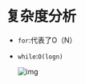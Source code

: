 # 复杂度分析

- `for`:代表了O（N）

- `while`:`O(logn)`

  ![img](https://p3-juejin.byteimg.com/tos-cn-i-k3u1fbpfcp/0197b897439941d28dca1f981955e2a8~tplv-k3u1fbpfcp-zoom-in-crop-mark:4536:0:0:0.image)